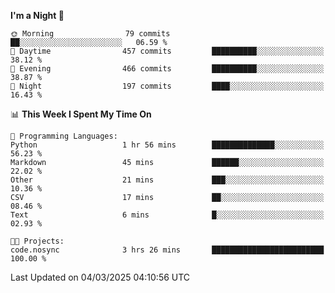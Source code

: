 <!--START_SECTION:waka-->
**I'm a Night 🦉** 

```text
🌞 Morning                79 commits          ██░░░░░░░░░░░░░░░░░░░░░░░   06.59 % 
🌆 Daytime                457 commits         ██████████░░░░░░░░░░░░░░░   38.12 % 
🌃 Evening                466 commits         ██████████░░░░░░░░░░░░░░░   38.87 % 
🌙 Night                  197 commits         ████░░░░░░░░░░░░░░░░░░░░░   16.43 % 
```


📊 **This Week I Spent My Time On** 

```text
💬 Programming Languages: 
Python                   1 hr 56 mins        ██████████████░░░░░░░░░░░   56.23 % 
Markdown                 45 mins             ██████░░░░░░░░░░░░░░░░░░░   22.02 % 
Other                    21 mins             ███░░░░░░░░░░░░░░░░░░░░░░   10.36 % 
CSV                      17 mins             ██░░░░░░░░░░░░░░░░░░░░░░░   08.46 % 
Text                     6 mins              █░░░░░░░░░░░░░░░░░░░░░░░░   02.93 % 

🐱‍💻 Projects: 
code.nosync              3 hrs 26 mins       █████████████████████████   100.00 % 
```


 Last Updated on 04/03/2025 04:10:56 UTC
<!--END_SECTION:waka-->
